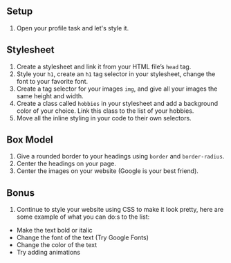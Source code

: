## Setup
1. Open your profile task and let's style it.

## Stylesheet
1. Create a stylesheet and link it from your HTML file’s `head` tag.
2. Style your `h1`, create an `h1` tag selector in your stylesheet, change the font to your favorite font.
3. Create a tag selector for your images `img`, and give all your images the same height and width.
4. Create a class called `hobbies` in your stylesheet and add a background color of your choice. Link this class to the list of your hobbies.
5. Move all the inline styling in your code to their own selectors.

## Box Model
1. Give a rounded border to your headings using `border` and `border-radius`.
2. Center the headings on your page.
3. Center the images on your website (Google is your best friend).


## Bonus
1. Continue to style your website using CSS to make it look pretty, here are some example of what you can do:s to the list:
  - Make the text bold or italic
  - Change the font of the text (Try Google Fonts)
  - Change the color of the text
  - Try adding animations
